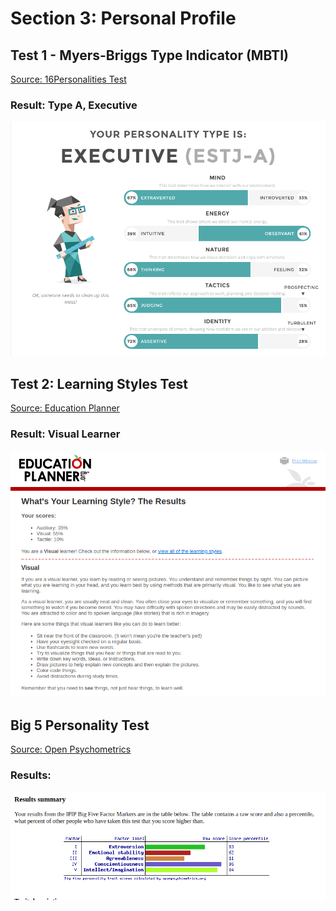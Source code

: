 # Section 3: Personal Profile

## Test 1 - Myers-Briggs Type Indicator (MBTI)

[Source: 16Personalities Test](https://www.16personalities.com/estj-personality)

### Result: Type A, Executive
<img src="../images/ESTJ.png" alt="ESTJ" width="800">

## Test 2: Learning Styles Test

[Source: Education Planner](http://www.educationplanner.org/students/self-assessments/learning-styles-results.shtml?event=results&A=7&V=11&T=2)

### Result: Visual Learner

<img src="../images/visuallearner.png" alt="ESTJ" width="800">

## Big 5 Personality Test
[Source: Open Psychometrics](https://openpsychometrics.org/tests/IPIP-BFFM/results.php?r=3.9,3.2,2.9,4.7,4.5#_V)

### Results:

<img src="../images/big5.png" alt="ESTJ" width="800">
